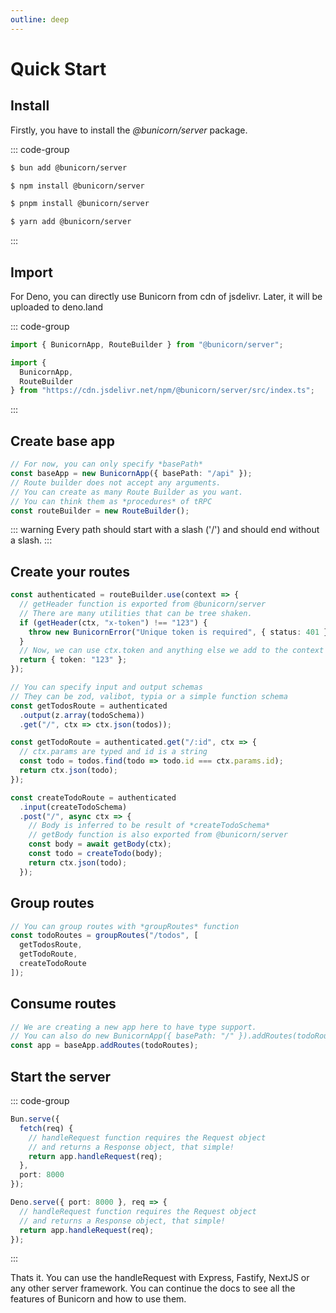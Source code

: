 ```yaml
---
outline: deep
---
```


# Quick Start

## Install

Firstly, you have to install the _@bunicorn/server_ package.

::: code-group

```sh [bun]
$ bun add @bunicorn/server
```

```sh [npm]
$ npm install @bunicorn/server
```

```sh [pnpm]
$ pnpm install @bunicorn/server
```

```sh [yarn]
$ yarn add @bunicorn/server
```

:::

## Import

For Deno, you can directly use Bunicorn from cdn of jsdelivr. Later, it will be uploaded to deno.land

::: code-group

```ts [bun/node]
import { BunicornApp, RouteBuilder } from "@bunicorn/server";
```

```ts [deno]
import {
  BunicornApp,
  RouteBuilder
} from "https://cdn.jsdelivr.net/npm/@bunicorn/server/src/index.ts";
```

:::

## Create base app

```ts
// For now, you can only specify *basePath*
const baseApp = new BunicornApp({ basePath: "/api" });
// Route builder does not accept any arguments.
// You can create as many Route Builder as you want.
// You can think them as *procedures* of tRPC
const routeBuilder = new RouteBuilder();
```

::: warning
Every path should start with a slash ('/') and should end without a slash.
:::

## Create your routes

```ts
const authenticated = routeBuilder.use(context => {
  // getHeader function is exported from @bunicorn/server
  // There are many utilities that can be tree shaken.
  if (getHeader(ctx, "x-token") !== "123") {
    throw new BunicornError("Unique token is required", { status: 401 });
  }
  // Now, we can use ctx.token and anything else we add to the context
  return { token: "123" };
});

// You can specify input and output schemas
// They can be zod, valibot, typia or a simple function schema
const getTodosRoute = authenticated
  .output(z.array(todoSchema))
  .get("/", ctx => ctx.json(todos));

const getTodoRoute = authenticated.get("/:id", ctx => {
  // ctx.params are typed and id is a string
  const todo = todos.find(todo => todo.id === ctx.params.id);
  return ctx.json(todo);
});

const createTodoRoute = authenticated
  .input(createTodoSchema)
  .post("/", async ctx => {
    // Body is inferred to be result of *createTodoSchema*
    // getBody function is also exported from @bunicorn/server
    const body = await getBody(ctx);
    const todo = createTodo(body);
    return ctx.json(todo);
  });
```

## Group routes

```ts
// You can group routes with *groupRoutes* function
const todoRoutes = groupRoutes("/todos", [
  getTodosRoute,
  getTodoRoute,
  createTodoRoute
]);
```

## Consume routes

```ts
// We are creating a new app here to have type support.
// You can also do new BunicornApp({ basePath: "/" }).addRoutes(todoRoutes)
const app = baseApp.addRoutes(todoRoutes);
```

## Start the server

::: code-group

```ts [bun]
Bun.serve({
  fetch(req) {
    // handleRequest function requires the Request object
    // and returns a Response object, that simple!
    return app.handleRequest(req);
  },
  port: 8000
});
```

```ts [deno]
Deno.serve({ port: 8000 }, req => {
  // handleRequest function requires the Request object
  // and returns a Response object, that simple!
  return app.handleRequest(req);
});
```

:::

Thats it. You can use the handleRequest with Express, Fastify, NextJS or any other server framework. You can continue the docs to see all the features of Bunicorn and how to use them.
